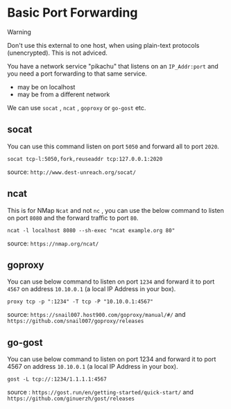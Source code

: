 # Basic Port Forwarding

> [!WARNING]
> Don't use this external to one host, when using plain-text protocols (unencrypted). This is not adviced.

You have a network service "pikachu" that listens on an `IP_Addr:port` and you need a port forwarding to that same service.

- may be on localhost
- may be from a different network

We can use `socat` , `ncat` , `goproxy`  or `go-gost` etc.

## socat

You can use this command listen on port `5050` and forward all to port `2020`.

```
socat tcp-l:5050,fork,reuseaddr tcp:127.0.0.1:2020
```

source: `http://www.dest-unreach.org/socat/`

## ncat

This is for NMap `Ncat` and not `nc` , you can use the below command to listen on port `8080` and the forward traffic to port `80`.

```
ncat -l localhost 8080 --sh-exec "ncat example.org 80"
```

source: `https://nmap.org/ncat/`

## goproxy

You can use below command to listen on port `1234` and forward it to port `4567` on address `10.10.0.1` (a local IP Address in your box).

```
proxy tcp -p ":1234" -T tcp -P "10.10.0.1:4567"
```

source: `https://snail007.host900.com/goproxy/manual/#/` and `https://github.com/snail007/goproxy/releases`

## go-gost

You can use below command to listen on port 1234 and forward it to port 4567 on address `10.10.0.1` (a local IP Address in your box).

```
gost -L tcp://:1234/1.1.1.1:4567
```

source : `https://gost.run/en/getting-started/quick-start/` and `https://github.com/ginuerzh/gost/releases`




